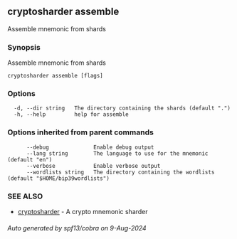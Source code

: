 ## cryptosharder assemble

Assemble mnemonic from shards

### Synopsis

Assemble mnemonic from shards

```
cryptosharder assemble [flags]
```

### Options

```
  -d, --dir string   The directory containing the shards (default ".")
  -h, --help         help for assemble
```

### Options inherited from parent commands

```
      --debug              Enable debug output
      --lang string        The language to use for the mnemonic (default "en")
      --verbose            Enable verbose output
      --wordlists string   The directory containing the wordlists (default "$HOME/bip39wordlists")
```

### SEE ALSO

* [cryptosharder](cryptosharder.md)	 - A crypto mnemonic sharder

###### Auto generated by spf13/cobra on 9-Aug-2024
